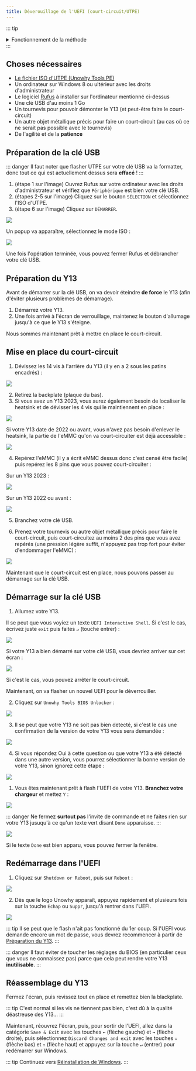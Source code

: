 ```yaml
---
title: Déverouillage de l'UEFI (court-circuit/UTPE)
---
```


::: tip
<details>
<summary>Fonctionnement de la méthode</summary>

Quand vous allumez votre Y13, l'UEFI va lister tous les périphériques à partir desquels il peut démarrer et va placer l'eMMC (stockage interne du Y13, là où il y a Windows) en premier dans l'ordre de démarrage. Si on démarre le Y13 avec une clé USB branchée, c'est sur l'eMMC que le Y13 va démarrer par défaut.

Il faut donc faire en sorte que l'eMMC ne soit pas détectée par l'UEFI. Jusqu'à il y a quelque mois, la seule solution était d'arracher l'eMMC et de mettre un SSD vide dans le Y13, ce qui permettait d'améliorer au passage le stockage, mais c'était une opération risquée et coûteuse.

Heureusement, STY1001 a trouvé qu'il est possible de court-circuiter 2 pins d'une certaine partie de l'eMMC (les pins DATAx) pour ne pas que cette dernière soit détectée.

Grâce à cette méthode, le Y13 démarrera donc sur votre clé USB, et quand vous arrêterez le court-circuit, l'eMMC sera détectée à nouveau.
</details>
:::

## Choses nécessaires

- [Le fichier ISO d'UTPE (Unowhy Tools PE)](https://sty1001.com/unowhy-tools-pe/)
- Un ordinateur sur Windows 8 ou ultérieur avec les droits d'administrateur
- Le logiciel [Rufus](https://rufus.ie/) à installer sur l'ordinateur mentionné ci-dessus
- Une clé USB d'au moins 1 Go
- Un tournevis pour pouvoir démonter le Y13 (et peut-être faire le court-circuit)
- Un autre objet métallique précis pour faire un court-circuit (au cas où ce ne serait pas possible avec le tournevis)
- De l'agilité et de la **patience**

## Préparation de la clé USB

::: danger
Il faut noter que flasher UTPE sur votre clé USB va la formatter, donc tout ce qui est actuellement dessus sera **effacé** !
:::

1. (étape 1 sur l'image) Ouvrez Rufus sur votre ordinateur avec les droits d'administrateur et vérifiez que `Périphérique` est bien votre clé USB.
2. (étapes 2-5 sur l'image) Cliquez sur le bouton `SÉLECTION` et sélectionnez l'ISO d'UTPE.
3. (étape 6 sur l'image) Cliquez sur `DÉMARRER`.

![](/assets/images/utpe/rufus.png)

Un popup va apparaître, sélectionnez le mode ISO :

![](/assets/images/utpe/flash_mode.png)

Une fois l'opération terminée, vous pouvez fermer Rufus et débrancher votre clé USB.

## Préparation du Y13

Avant de démarrer sur la clé USB, on va devoir éteindre **de force** le Y13 (afin d'éviter plusieurs problèmes de démarrage).

1. Démarrez votre Y13.
2. Une fois arrivé à l'écran de verrouillage, maintenez le bouton d'allumage jusqu'à ce que le Y13 s'éteigne.

Nous sommes maintenant prêt à mettre en place le court-circuit.

## Mise en place du court-circuit

1. Dévissez les 14 vis à l'arrière du Y13 (il y en a 2 sous les patins encadrés) :

![](/assets/images/short-circuit/chassis-screws.png)

2. Retirez la backplate (plaque du bas).
3. Si vous avez un Y13 2023, vous aurez également besoin de localiser le heatsink et de dévisser les 4 vis qui le maintiennent en place :

![](/assets/images/short-circuit/2023-heatsink.png)

Si votre Y13 date de 2022 ou avant, vous n'avez pas besoin d'enlever le heatsink, la partie de l'eMMC qu'on va court-circuiter est déjà accessible :

![](/assets/images/short-circuit/heatsink.png)

4. Repérez l'eMMC (il y a écrit eMMC dessus donc c'est censé être facile) puis repérez les 8 pins que vous pouvez court-circuiter :

Sur un Y13 2023 :

![](/assets/images/short-circuit/2023-emmc.png)

Sur un Y13 2022 ou avant :

![](/assets/images/short-circuit/emmc.png)

5. Branchez votre clé USB.

6. Prenez votre tournevis ou autre objet métallique précis pour faire le court-circuit, puis court-circuitez au moins 2 des pins que vous avez repérés (une pression légère suffit, n'appuyez pas trop fort pour éviter d'endommager l'eMMC) :

![](/assets/images/short-circuit/short-circuit.png)

Maintenant que le court-circuit est en place, nous pouvons passer au démarrage sur la clé USB.

## Démarrage sur la clé USB

1. Allumez votre Y13.

Il se peut que vous voyiez un texte `UEFI Interactive Shell`. Si c'est le cas, écrivez juste `exit` puis faites `↵` (touche entrer) :

![](/assets/images/short-circuit/uefi_shell.png)

Si votre Y13 a bien démarré sur votre clé USB, vous devriez arriver sur cet écran :

![](/assets/images/utpe/home.png)

Si c'est le cas, vous pouvez arrêter le court-circuit.

Maintenant, on va flasher un nouvel UEFI pour le déverrouiller. 

2. Cliquez sur `Unowhy Tools BIOS Unlocker` :

![](/assets/images/utpe/bios-unlocker.png)

3. Il se peut que votre Y13 ne soit pas bien detecté, si c'est le cas une confirmation de la version de votre Y13 vous sera demandée :

![](/assets/images/bios-unlocker/unsure.png)

4. Si vous répondez Oui à cette question ou que votre Y13 a été détecté dans une autre version, vous pourrez sélectionner la bonne version de votre Y13, sinon ignorez cette étape :

![](/assets/images/bios-unlocker/version-selection.png)

1. Vous êtes maintenant prêt à flash l'UEFI de votre Y13. **Branchez votre chargeur** et mettez `Y` :

![](/assets/images/bios-unlocker/ready.png)

::: danger
Ne fermez **surtout pas** l'invite de commande et ne faites rien sur votre Y13 jusuqu'à ce qu'un texte vert disant `Done` apparaisse.
:::

![](/assets/images/bios-unlocker/done.png)

Si le texte `Done` est bien apparu, vous pouvez fermer la fenêtre.

## Redémarrage dans l'UEFI

1. Cliquez sur `Shutdown or Reboot`, puis sur `Reboot` :

![](/assets/images/utpe/reboot.png)

2. Dès que le logo Unowhy apparaît, appuyez rapidement et plusieurs fois sur la touche `Échap` ou `Suppr`, jusqu'à rentrer dans l'UEFI.

![](/assets/images/splash-image.png)

::: tip
Il se peut que le flash n'ait pas fonctionné du 1er coup. Si l'UEFI vous demande encore un mot de passe, vous devrez recommencer à partir de [Préparation du Y13](/short-circuit/#preparation-du-y13).
:::

::: danger
Il faut éviter de toucher les réglages du BIOS (en particulier ceux que vous ne connaissez pas) parce que cela peut rendre votre Y13 **inutilisable**.
:::

## Réassemblage du Y13

Fermez l'écran, puis revissez tout en place et remettez bien la blackplate.

::: tip
C'est normal si les vis ne tiennent pas bien, c'est dû à la qualité déastreuse des Y13...
:::

Maintenant, réouvrez l'écran, puis, pour sortir de l'UEFI, allez dans la catégorie `Save & Exit` avec les touches `←` (flèche gauche) et `→` (flèche droite), puis sélectionnez `Discard Changes and exit` avec les touches `↓` (flèche bas) et `↑` (flèche haut) et appuyez sur la touche `↵` (entrer) pour redémarrer sur Windows.

::: tip
Continuez vers [Réinstallation de Windows](/windows-reinstall).
:::